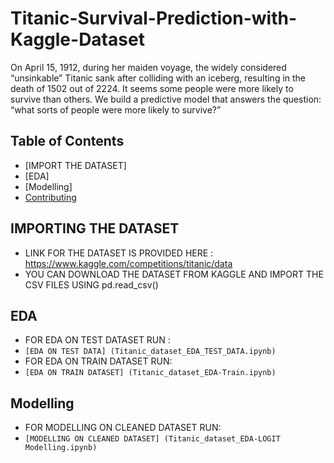 # Titanic-Survival-Prediction-with-Kaggle-Dataset
 On April 15, 1912, during her maiden voyage, the widely considered “unsinkable” Titanic sank after colliding with an iceberg, resulting in the death of 1502 out of 2224.
 It seems some people were more likely to survive than others. We build a predictive model that answers the question: “what sorts of people were more likely to survive?”
## Table of Contents
- [IMPORT THE DATASET]
- [EDA]
- [Modelling]
- [Contributing](#contributing)
## IMPORTING THE DATASET 
+ LINK FOR THE DATASET IS PROVIDED HERE : https://www.kaggle.com/competitions/titanic/data
+ YOU CAN DOWNLOAD THE DATASET FROM KAGGLE AND IMPORT THE CSV FILES USING pd.read_csv()
## EDA
+ FOR EDA ON TEST DATASET RUN :
+ `[EDA ON TEST DATA] (Titanic_dataset_EDA_TEST_DATA.ipynb)`
+  FOR EDA ON TRAIN DATASET RUN:
+  `[EDA ON TRAIN DATASET] (Titanic_dataset_EDA-Train.ipynb)`
## Modelling
+  FOR MODELLING ON CLEANED DATASET RUN:
+  `[MODELLING ON CLEANED DATASET] (Titanic_dataset_EDA-LOGIT Modelling.ipynb)`
